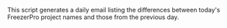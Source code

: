 This script generates a daily email listing the differences between today's FreezerPro project names and those from the previous day.

